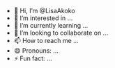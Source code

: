 - 👋 Hi, I’m @LisaAkoko
- 👀 I’m interested in ...
- 🌱 I’m currently learning ...
- 💞️ I’m looking to collaborate on ...
- 📫 How to reach me ...
- 😄 Pronouns: ...
- ⚡ Fun fact: ...

<!---
LisaAkoko/LisaAkoko is a ✨ special ✨ repository because its `README.md` (this file) appears on your GitHub profile.
You can click the Preview link to take a look at your changes.
--->
